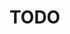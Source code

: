 # TODO
<!-- # Weather App

## Features

1. Add Cities to list
2. Delete Cities from list
3. Lookup actual weather for each city
4. Handle Http Errors

Features 1 & 2 should be completed by you, on your own.
Feature 3 will be added in video
Feature 4 should be added by you, on your own.

## Tips

* * Look at plain html and css in ./design/index.html file
  * `npm run design` command will show html and css in browsercd
* Get you free API KEY to [OpenWeatherMap](https://openweathermap.org/appid)
* Review [axios http library](https://github.com/mzabriskie/axios)

## Model

## Update Functions

## View Functions -->
